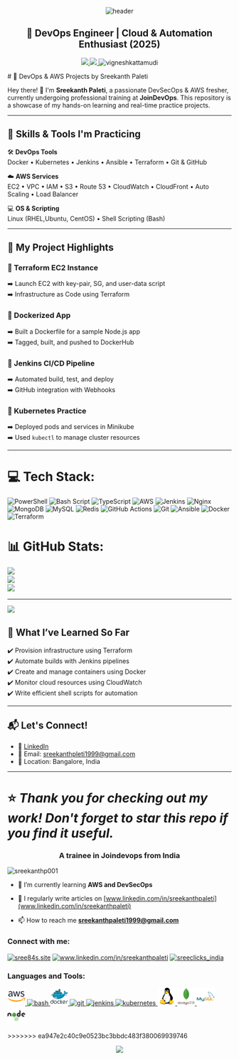 <!-- Banner Header -->
<p align="center">
  <img src="https://capsule-render.vercel.app/api?type=waving&color=0:FF5F6D,100:FFC371&height=120&section=header&text=Hi%20👋%2C%20I'm%20Sreekanth%20Paleti!&fontSize=40&fontColor=2c3e50" alt="header"/>
</p>

<h2 align="center">🚀 DevOps Engineer | Cloud & Automation Enthusiast (2025)</h2>

<p align="center">
  <a href="https://linkedin.com/in/sreekanthpaleti" target="_blank">
    <img src="https://img.shields.io/badge/LinkedIn-%230077B5.svg?style=for-the-badge&logo=linkedin&logoColor=white"/>
  </a>
  <a href="mailto:sreekanthpaleti1999@gmail.com">
    <img src="https://img.shields.io/badge/Email-D14836.svg?style=for-the-badge&logo=gmail&logoColor=white"/>
  </a>
  <img src="https://komarev.com/ghpvc/?username=vigneshkattamudi&label=Profile%20Views&color=0e75b6&style=flat" alt="vigneshkattamudi" />
</p>
# 🌟 DevOps & AWS Projects by Sreekanth Paleti

Hey there! 👋 I'm **Sreekanth Paleti**, a passionate DevSecOps & AWS fresher, currently undergoing professional training at **JoinDevOps**. This repository is a showcase of my hands-on learning and real-time practice projects.

---

## 🚀 Skills & Tools I'm Practicing

🛠️ **DevOps Tools**  
Docker • Kubernetes • Jenkins • Ansible • Terraform • Git & GitHub

☁️ **AWS Services**  
EC2 • VPC • IAM • S3 • Route 53 • CloudWatch • CloudFront • Auto Scaling • Load Balancer

💻 **OS & Scripting**  
Linux (RHEL,Ubuntu, CentOS) • Shell Scripting (Bash)

---

## 📁 My Project Highlights

### 🔹 Terraform EC2 Instance  
➡️ Launch EC2 with key-pair, SG, and user-data script  
➡️ Infrastructure as Code using Terraform

### 🔹 Dockerized App  
➡️ Built a Dockerfile for a sample Node.js app  
➡️ Tagged, built, and pushed to DockerHub

### 🔹 Jenkins CI/CD Pipeline  
➡️ Automated build, test, and deploy  
➡️ GitHub integration with Webhooks

### 🔹 Kubernetes Practice  
➡️ Deployed pods and services in Minikube  
➡️ Used `kubectl` to manage cluster resources

---

# 💻 Tech Stack:
![PowerShell](https://img.shields.io/badge/PowerShell-%235391FE.svg?style=for-the-badge&logo=powershell&logoColor=white) ![Bash Script](https://img.shields.io/badge/bash_script-%23121011.svg?style=for-the-badge&logo=gnu-bash&logoColor=white) ![TypeScript](https://img.shields.io/badge/typescript-%23007ACC.svg?style=for-the-badge&logo=typescript&logoColor=white) ![AWS](https://img.shields.io/badge/AWS-%23FF9900.svg?style=for-the-badge&logo=amazon-aws&logoColor=white) ![Jenkins](https://img.shields.io/badge/jenkins-%232C5263.svg?style=for-the-badge&logo=jenkins&logoColor=white) ![Nginx](https://img.shields.io/badge/nginx-%23009639.svg?style=for-the-badge&logo=nginx&logoColor=white) ![MongoDB](https://img.shields.io/badge/MongoDB-%234ea94b.svg?style=for-the-badge&logo=mongodb&logoColor=white) ![MySQL](https://img.shields.io/badge/mysql-4479A1.svg?style=for-the-badge&logo=mysql&logoColor=white) ![Redis](https://img.shields.io/badge/redis-%23DD0031.svg?style=for-the-badge&logo=redis&logoColor=white) ![GitHub Actions](https://img.shields.io/badge/github%20actions-%232671E5.svg?style=for-the-badge&logo=githubactions&logoColor=white) ![Git](https://img.shields.io/badge/git-%23F05033.svg?style=for-the-badge&logo=git&logoColor=white) ![Ansible](https://img.shields.io/badge/ansible-%231A1918.svg?style=for-the-badge&logo=ansible&logoColor=white) ![Docker](https://img.shields.io/badge/docker-%230db7ed.svg?style=for-the-badge&logo=docker&logoColor=white) ![Terraform](https://img.shields.io/badge/terraform-%235835CC.svg?style=for-the-badge&logo=terraform&logoColor=white)
# 📊 GitHub Stats:
![](https://github-readme-stats.vercel.app/api?username=Sreekanthp001&theme=dark&hide_border=false&include_all_commits=false&count_private=false)<br/>
![](https://nirzak-streak-stats.vercel.app/?user=Sreekanthp001&theme=dark&hide_border=false)<br/>
![](https://github-readme-stats.vercel.app/api/top-langs/?username=Sreekanthp001&theme=dark&hide_border=false&include_all_commits=false&count_private=false&layout=compact)

---
[![](https://visitcount.itsvg.in/api?id=Sreekanthp001&icon=0&color=0)](https://visitcount.itsvg.in)

<!-- Proudly created with GPRM ( https://gprm.itsvg.in ) -->

## 🧠 What I’ve Learned So Far

✔️ Provision infrastructure using Terraform  
✔️ Automate builds with Jenkins pipelines  
✔️ Create and manage containers using Docker  
✔️ Monitor cloud resources using CloudWatch  
✔️ Write efficient shell scripts for automation

---

## 📬 Let's Connect!

- 🔗 [LinkedIn](https://linkedin.com/in/sreekanthpaleti)
- 📧 Email: sreekanthpleti1999@gmail.com  
- 📍 Location: Bangalore, India

---

⭐ *Thank you for checking out my work! Don't forget to star this repo if you find it useful.*  
=======
<!-- <h1 align="center">Hi 👋, I'm sreekanth paleti</h1> -->
<h3 align="center">A trainee in Joindevops from India</h3>

<p align="left"> <img src="https://komarev.com/ghpvc/?username=sreekanthp001&label=Profile%20views&color=0e75b6&style=flat" alt="sreekanthp001" /> </p>

- 🌱 I’m currently learning **AWS and DevSecOps**

- 📝 I regularly write articles on [www.linkedin.com/in/sreekanthpaleti](www.linkedin.com/in/sreekanthpaleti)

- 📫 How to reach me **sreekanthpaleti1999@gmail.com**

<h3 align="left">Connect with me:</h3>
<p align="left">
<a href="https://dev.to/sree84s.site" target="blank"><img align="center" src="https://raw.githubusercontent.com/rahuldkjain/github-profile-readme-generator/master/src/images/icons/Social/devto.svg" alt="sree84s.site" height="30" width="40" /></a>
<a href="https://linkedin.com/in/www.linkedin.com/in/sreekanthpaleti" target="blank"><img align="center" src="https://raw.githubusercontent.com/rahuldkjain/github-profile-readme-generator/master/src/images/icons/Social/linked-in-alt.svg" alt="www.linkedin.com/in/sreekanthpaleti" height="30" width="40" /></a>
<a href="https://instagram.com/sreeclicks_india" target="blank"><img align="center" src="https://raw.githubusercontent.com/rahuldkjain/github-profile-readme-generator/master/src/images/icons/Social/instagram.svg" alt="sreeclicks_india" height="30" width="40" /></a>
</p>

<h3 align="left">Languages and Tools:</h3>
<p align="left"> <a href="https://aws.amazon.com" target="_blank" rel="noreferrer"> <img src="https://raw.githubusercontent.com/devicons/devicon/master/icons/amazonwebservices/amazonwebservices-original-wordmark.svg" alt="aws" width="40" height="40"/> </a> <a href="https://www.gnu.org/software/bash/" target="_blank" rel="noreferrer"> <img src="https://www.vectorlogo.zone/logos/gnu_bash/gnu_bash-icon.svg" alt="bash" width="40" height="40"/> </a> <a href="https://www.docker.com/" target="_blank" rel="noreferrer"> <img src="https://raw.githubusercontent.com/devicons/devicon/master/icons/docker/docker-original-wordmark.svg" alt="docker" width="40" height="40"/> </a> <a href="https://git-scm.com/" target="_blank" rel="noreferrer"> <img src="https://www.vectorlogo.zone/logos/git-scm/git-scm-icon.svg" alt="git" width="40" height="40"/> </a> <a href="https://www.jenkins.io" target="_blank" rel="noreferrer"> <img src="https://www.vectorlogo.zone/logos/jenkins/jenkins-icon.svg" alt="jenkins" width="40" height="40"/> </a> <a href="https://kubernetes.io" target="_blank" rel="noreferrer"> <img src="https://www.vectorlogo.zone/logos/kubernetes/kubernetes-icon.svg" alt="kubernetes" width="40" height="40"/> </a> <a href="https://www.linux.org/" target="_blank" rel="noreferrer"> <img src="https://raw.githubusercontent.com/devicons/devicon/master/icons/linux/linux-original.svg" alt="linux" width="40" height="40"/> </a> <a href="https://www.mongodb.com/" target="_blank" rel="noreferrer"> <img src="https://raw.githubusercontent.com/devicons/devicon/master/icons/mongodb/mongodb-original-wordmark.svg" alt="mongodb" width="40" height="40"/> </a> <a href="https://www.mysql.com/" target="_blank" rel="noreferrer"> <img src="https://raw.githubusercontent.com/devicons/devicon/master/icons/mysql/mysql-original-wordmark.svg" alt="mysql" width="40" height="40"/> </a> <a href="https://nodejs.org" target="_blank" rel="noreferrer"> <img src="https://raw.githubusercontent.com/devicons/devicon/master/icons/nodejs/nodejs-original-wordmark.svg" alt="nodejs" width="40" height="40"/> </a> </p>
>>>>>>> ea947e2c40c9e0523bc3bbdc483f380069939746

<p align="center">
  <img src="https://capsule-render.vercel.app/api?section=footer&type=waving&color=gradient&height=100"/>
</p>